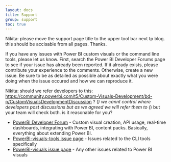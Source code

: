 ```yaml
---
layout: docs
title: Support
group: support
toc: true
---
```


Nikita: please move the support page title to the upper tool bar next tp blog. this should be accisable from all pages. Thanks.

If you have any issues with Power BI custom visuals or the command line tools, please let us know. First, search the Power BI Developer Forums page to see if your issue has already been reported. If it already exists, please contribute your experience to the comments. Otherwise, create a new issue. Be sure to be as detailed as possible about exactly what you were doing when the issue occured and how we can reproduce it.


Nikita: should we refer developers to this: https://community.powerbi.com/t5/Custom-Visuals-Development/bd-p/CustomVisualsDevelopmentDiscussion ? (*)
we cannt control where developers post discussions but as we agreed we will refer them to (*) but your team will check both. is it reasonable for you?

* [PowerBI Developer Forum](https://community.powerbi.com/t5/Developer/bd-p/Developer) - Custom visual creation, API usage, real-time dashboards, integrating with Power BI, content packs. Basically, everything about extending Power BI.
* [PowerBI-visuals-tools issue page](https://github.com/Microsoft/PowerBI-visuals-tools/issues) - Issues related to the CLI tools specifically
* [PowerBI-visuals issue page](https://github.com/Microsoft/PowerBI-visuals/issues) - Any other issues related to Power BI visuals
